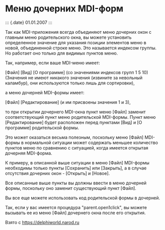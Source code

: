 Меню дочерних MDI-форм
======================

::: {.date}
01.01.2007
:::

Так как MDI-приложения всегда объединяют меню дочерних окон с главным
меню родительского окна, вы можете установить определенное значение для
указания позиции элементов меню в новой, объединенной строке меню. Это
называется индексом группы. Но работает оно только для видимых пунктов
меню.

Так, например, если ваше MDI-меню имеет:

\[Файл\] \[Вид\] \[О программе\] (со значениями индексов групп 1 5 10)
(Значения не имеют никакого значения (извините за невольный каламбур),
они используются только лишь для сортировки),

а меню дочерней MDI-формы имеет:

\[Файл\] \[Редактирование\] (и им присвоены значения 1 и 3),

то при открытии дочернего MDI-окна пункт меню \[Файл\] заменит
соответствующий пункт меню родительской MDI-формы. Пункт меню
\[Редактирование\] будет расположен перед пунктами \[Вид\] и \[О
программе\] родительской формы.

Это может оказаться весьма полезным, поскольку меню \[Файл\] MDI-формы в
нормальной ситуации может содержать меньшее количество пунктов меню по
сравнению с ситуацией, когда имеется открытая дочерняя MDI-форма.

К примеру, в описанной выше ситуации в меню \[Файл\] MDI-формы
необходимы только пункты \[Сохранить\] или \[Закрыть\], а в случае
отсутствия дочерних окон - \[Открыть\] и \[Новое\].

Все описанные выше пункты вы должны ввести в меню дочерней формы,
поскольку оно заменит существующий пункт \[Файл\].

Вы все еще можете использовать код родительской формы в дочерней.

Так, если у вас имеется процедура \"parent.open1click\", вы можете
вызывать ее из меню \[Файл\] дочернего окна после его открытия.

Взято с <https://delphiworld.narod.ru>
